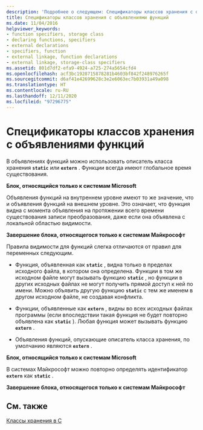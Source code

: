 ```yaml
---
description: 'Подробнее о следующем: Спецификаторы классов хранения с объявлениями функций'
title: Спецификаторы классов хранения с объявлениями функций
ms.date: 11/04/2016
helpviewer_keywords:
- function specifiers, storage class
- declaring functions, specifiers
- external declarations
- specifiers, function
- external linkage, function declarations
- external linkage, storage-class specifiers
ms.assetid: 801d7df2-efa9-4924-a725-274a5654cfd4
ms.openlocfilehash: acf3bc1928715878281b4603bf842f248976265f
ms.sourcegitcommit: d6af41e42699628c3e2e6063ec7b03931a49a098
ms.translationtype: HT
ms.contentlocale: ru-RU
ms.lasthandoff: 12/11/2020
ms.locfileid: "97296775"
---
```

# <a name="storage-class-specifiers-with-function-declarations"></a>Спецификаторы классов хранения с объявлениями функций

В объявлениях функций можно использовать описатель класса хранения **`static`** или **`extern`** . Функции всегда имеют глобальное время существования.

**Блок, относящийся только к системам Microsoft**

Объявления функций на внутреннем уровне имеют то же значение, что и объявления функций на внешнем уровне. Это означает, что функция видна с момента объявления на протяжении всего времени существования записи преобразования, даже если она объявлена с локальной областью видимости.

**Завершение блока, относящегося только к системам Майкрософт**

Правила видимости для функций слегка отличаются от правил для переменных следующим.

- Функция, объявленная как **`static`** , видна только в пределах исходного файла, в котором она определена. Функции в том же исходном файле могут вызывать функцию **`static`** , но функции в других исходных файлах не могут получить прямой доступ к ней по имени. Можно объявить другую функцию **`static`** с тем же именем в другом исходном файле, не создавая конфликта.

- Функции, объявленные как **`extern`** , видны во всех исходных файлах программы (если впоследствии такая функция не будет повторно объявлена как **`static`** ). Любая функция может вызывать функцию **`extern`** .

- Объявления функций, опускающие описатель класса хранения, по умолчанию являются **`extern`** .

**Блок, относящийся только к системам Microsoft**

В системах Майкрософт можно повторно определять идентификатор **`extern`** как **`static`** .

**Завершение блока, относящегося только к системам Майкрософт**

## <a name="see-also"></a>См. также

[Классы хранения в C](../c-language/c-storage-classes.md)
